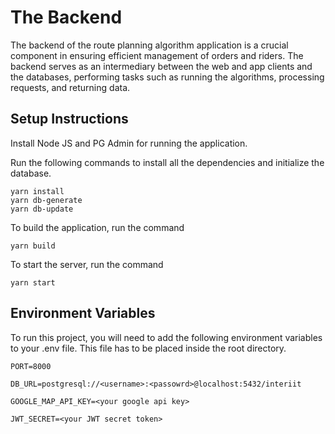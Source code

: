 
# The Backend

The backend of the route planning algorithm application is a crucial component in ensuring efficient management of orders and riders. The backend serves as an intermediary between the web and app clients and the databases, performing tasks such as running the algorithms, processing requests, and returning data.

## Setup Instructions

Install Node JS and PG Admin for running the application.

Run the following commands to install all the dependencies and initialize the database. 
    
```
yarn install
yarn db-generate
yarn db-update
```
To build the application, run the command

```
yarn build
```
To start the server, run the command

```
yarn start
```
    
## Environment Variables

To run this project, you will need to add the following environment variables to your .env file. This file has to be placed inside the root directory. 

`PORT=8000`

`DB_URL=postgresql://<username>:<passowrd>@localhost:5432/interiit`

`GOOGLE_MAP_API_KEY=<your google api key>`

`JWT_SECRET=<your JWT secret token>` 
